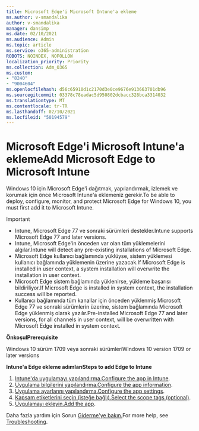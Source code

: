 ```yaml
---
title: Microsoft Edge'i Microsoft Intune'a ekleme
ms.author: v-smandalika
author: v-smandalika
manager: dansimp
ms.date: 02/10/2021
ms.audience: Admin
ms.topic: article
ms.service: o365-administration
ROBOTS: NOINDEX, NOFOLLOW
localization_priority: Priority
ms.collection: Adm_O365
ms.custom:
- "8240"
- "9004604"
ms.openlocfilehash: d56c65910d1c2170d3e0ce9676e913663701db96
ms.sourcegitcommit: 03378c78eadac5d950802dcbacc328bca3314032
ms.translationtype: MT
ms.contentlocale: tr-TR
ms.lasthandoff: 02/10/2021
ms.locfileid: "50194579"
---
```

# <a name="add-microsoft-edge-to-microsoft-intune"></a><span data-ttu-id="af14a-102">Microsoft Edge'i Microsoft Intune'a ekleme</span><span class="sxs-lookup"><span data-stu-id="af14a-102">Add Microsoft Edge to Microsoft Intune</span></span>

<span data-ttu-id="af14a-103">Windows 10 için Microsoft Edge'i dağıtmak, yapılandırmak, izlemek ve korumak için önce Microsoft Intune'a eklemeniz gerekir.</span><span class="sxs-lookup"><span data-stu-id="af14a-103">To be able to deploy, configure, monitor, and protect Microsoft Edge for Windows 10, you must first add it to Microsoft Intune.</span></span>

> [!IMPORTANT]
- <span data-ttu-id="af14a-104">Intune, Microsoft Edge 77 ve sonraki sürümleri destekler.</span><span class="sxs-lookup"><span data-stu-id="af14a-104">Intune supports Microsoft Edge 77 and later versions.</span></span>
- <span data-ttu-id="af14a-105">Intune, Microsoft Edge'in önceden var olan tüm yüklemelerini algılar.</span><span class="sxs-lookup"><span data-stu-id="af14a-105">Intune will detect any pre-existing installations of Microsoft Edge.</span></span>
- <span data-ttu-id="af14a-106">Microsoft Edge kullanıcı bağlamında yüklüyse, sistem yüklemesi kullanıcı bağlamında yüklemenin üzerine yazacak.</span><span class="sxs-lookup"><span data-stu-id="af14a-106">If Microsoft Edge is installed in user context, a system installation will overwrite the installation in user context.</span></span>
- <span data-ttu-id="af14a-107">Microsoft Edge sistem bağlamında yüklenirse, yükleme başarısı bildiriliyor.</span><span class="sxs-lookup"><span data-stu-id="af14a-107">If Microsoft Edge is installed in system context, the installation success will be reported.</span></span>
- <span data-ttu-id="af14a-108">Kullanıcı bağlamında tüm kanallar için önceden yüklenmiş Microsoft Edge 77 ve sonraki sürümlerin üzerine, sistem bağlamında Microsoft Edge yüklenmiş olarak yazılır.</span><span class="sxs-lookup"><span data-stu-id="af14a-108">Pre-installed Microsoft Edge 77 and later versions, for all channels in user context, will be overwritten with Microsoft Edge installed in system context.</span></span>

<span data-ttu-id="af14a-109">**Önkoşul**</span><span class="sxs-lookup"><span data-stu-id="af14a-109">**Prerequisite**</span></span>

<span data-ttu-id="af14a-110">Windows 10 sürüm 1709 veya sonraki sürümleri</span><span class="sxs-lookup"><span data-stu-id="af14a-110">Windows 10 version 1709 or later versions</span></span>

<span data-ttu-id="af14a-111">**Intune'a Edge ekleme adımları**</span><span class="sxs-lookup"><span data-stu-id="af14a-111">**Steps to add Edge to Intune**</span></span>

1. <span data-ttu-id="af14a-112">[Intune'da uygulamayı yapılandırma.](https://docs.microsoft.com/mem/intune/apps/apps-windows-edge)</span><span class="sxs-lookup"><span data-stu-id="af14a-112">[Configure the app in Intune](https://docs.microsoft.com/mem/intune/apps/apps-windows-edge).</span></span>
2. <span data-ttu-id="af14a-113">[Uygulama bilgilerini yapılandırma.](https://docs.microsoft.com/mem/intune/apps/apps-windows-edge)</span><span class="sxs-lookup"><span data-stu-id="af14a-113">[Configure the app information](https://docs.microsoft.com/mem/intune/apps/apps-windows-edge).</span></span>
3. <span data-ttu-id="af14a-114">[Uygulama ayarlarını yapılandırma.](https://docs.microsoft.com/mem/intune/apps/apps-windows-edge)</span><span class="sxs-lookup"><span data-stu-id="af14a-114">[Configure the app settings](https://docs.microsoft.com/mem/intune/apps/apps-windows-edge).</span></span>
4. <span data-ttu-id="af14a-115">[Kapsam etiketlerini seçin (isteğe bağlı).](https://docs.microsoft.com/mem/intune/apps/apps-windows-edge)</span><span class="sxs-lookup"><span data-stu-id="af14a-115">[Select the scope tags (optional)](https://docs.microsoft.com/mem/intune/apps/apps-windows-edge).</span></span>
5. <span data-ttu-id="af14a-116">[Uygulamayı ekleyin.](https://docs.microsoft.com/mem/intune/apps/apps-windows-edge)</span><span class="sxs-lookup"><span data-stu-id="af14a-116">[Add the app](https://docs.microsoft.com/mem/intune/apps/apps-windows-edge).</span></span>

<span data-ttu-id="af14a-117">Daha fazla yardım için Sorun [Giderme'ye bakın.](https://docs.microsoft.com/mem/intune/apps/apps-windows-edge)</span><span class="sxs-lookup"><span data-stu-id="af14a-117">For more help, see [Troubleshooting](https://docs.microsoft.com/mem/intune/apps/apps-windows-edge).</span></span>




